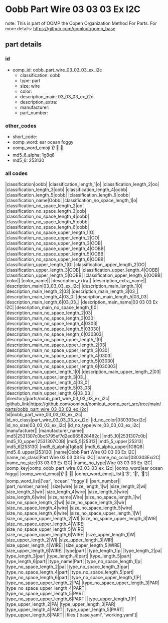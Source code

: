# Oobb Part Wire 03 03 03 Ex I2C  

note: This is part of OOMP the Oopen Organization Method For Parts. For more details: https://github.com/oomlout/oomp_base

##  part details





### id
* oomp_id: oobb_part_wire_03_03_03_ex_i2c
  * classification: oobb
  * type: part
  * size: wire
  * color: 
  * description_main: 03_03_03_ex_i2c
  * description_extra: 
  * manufacturer: 
  * part_number: 

### other_codes
* short_code: 
* oomp_word: ear ocean foggy
* oomp_word_emoji :ear: :ocean: :foggy:
* md5_6_alpha: 1g8q8
* md5_6: 253130

### all codes 
|classification|oobb|
|classification_length_1|o|
|classification_length_2|oo|
|classification_length_3|oob|
|classification_length_4|oobb|
|classification_length_5|oobb|
|classification_length_6|oobb|
|classification_name|Oobb|
|classification_no_space_length_1|o|
|classification_no_space_length_2|oo|
|classification_no_space_length_3|oob|
|classification_no_space_length_4|oobb|
|classification_no_space_length_5|oobb|
|classification_no_space_length_6|oobb|
|classification_no_space_upper_length_1|O|
|classification_no_space_upper_length_2|OO|
|classification_no_space_upper_length_3|OOB|
|classification_no_space_upper_length_4|OOBB|
|classification_no_space_upper_length_5|OOBB|
|classification_no_space_upper_length_6|OOBB|
|classification_upper_length_1|O|
|classification_upper_length_2|OO|
|classification_upper_length_3|OOB|
|classification_upper_length_4|OOBB|
|classification_upper_length_5|OOBB|
|classification_upper_length_6|OOBB|
|color||
|color_name||
|description_extra||
|description_extra_name||
|description_main|03_03_03_ex_i2c|
|description_main_length_1|0|
|description_main_length_2|03|
|description_main_length_3|03_|
|description_main_length_4|03_0|
|description_main_length_5|03_03|
|description_main_length_6|03_03_|
|description_main_name|03 03 03 Ex I2C|
|description_main_no_space_length_1|0|
|description_main_no_space_length_2|03|
|description_main_no_space_length_3|030|
|description_main_no_space_length_4|0303|
|description_main_no_space_length_5|03030|
|description_main_no_space_length_6|030303|
|description_main_no_space_upper_length_1|0|
|description_main_no_space_upper_length_2|03|
|description_main_no_space_upper_length_3|030|
|description_main_no_space_upper_length_4|0303|
|description_main_no_space_upper_length_5|03030|
|description_main_no_space_upper_length_6|030303|
|description_main_upper_length_1|0|
|description_main_upper_length_2|03|
|description_main_upper_length_3|03_|
|description_main_upper_length_4|03_0|
|description_main_upper_length_5|03_03|
|description_main_upper_length_6|03_03_|
|directory|parts/oobb_part_wire_03_03_03_ex_i2c|
|github_link|https://github.com/oomlout/oomlout_oomp_part_src/tree/main/parts/oobb_part_wire_03_03_03_ex_i2c|
|id|oobb_part_wire_03_03_03_ex_i2c|
|id_no_class|part_wire_03_03_03_ex_i2c|
|id_no_color|030303exi2c|
|id_no_size|03_03_03_ex_i2c|
|id_no_type|wire_03_03_03_ex_i2c|
|manufacturer||
|manufacturer_name||
|md5|2531307c0bc5795ef7d2ed965828482c|
|md5_10|2531307c0b|
|md5_10_upper|2531307C0B|
|md5_5|25313|
|md5_5_upper|25313|
|md5_6|253130|
|md5_6_alpha|1g8q8|
|md5_6_alpha_upper|1G8Q8|
|md5_6_upper|253130|
|name|Oobb Part Wire 03 03 03 Ex I2C|
|name_no_class|Part Wire 03 03 03 Ex I2C|
|name_no_color|030303Exi2C|
|name_no_size|03 03 03 Ex I2C|
|name_no_type|Wire 03 03 03 Ex I2C|
|oomp_key|oomp_oobb_part_wire_03_03_03_ex_i2c|
|oomp_word|ear ocean foggy|
|oomp_word_emoji|:ear: :ocean: :foggy:|
|oomp_word_emoji_list|[':ear:', ':ocean:', ':foggy:']|
|oomp_word_list|['ear', 'ocean', 'foggy']|
|part_number||
|part_number_name||
|size|wire|
|size_length_1|w|
|size_length_2|wi|
|size_length_3|wir|
|size_length_4|wire|
|size_length_5|wire|
|size_length_6|wire|
|size_name|Wire|
|size_no_space_length_1|w|
|size_no_space_length_2|wi|
|size_no_space_length_3|wir|
|size_no_space_length_4|wire|
|size_no_space_length_5|wire|
|size_no_space_length_6|wire|
|size_no_space_upper_length_1|W|
|size_no_space_upper_length_2|WI|
|size_no_space_upper_length_3|WIR|
|size_no_space_upper_length_4|WIRE|
|size_no_space_upper_length_5|WIRE|
|size_no_space_upper_length_6|WIRE|
|size_upper_length_1|W|
|size_upper_length_2|WI|
|size_upper_length_3|WIR|
|size_upper_length_4|WIRE|
|size_upper_length_5|WIRE|
|size_upper_length_6|WIRE|
|type|part|
|type_length_1|p|
|type_length_2|pa|
|type_length_3|par|
|type_length_4|part|
|type_length_5|part|
|type_length_6|part|
|type_name|Part|
|type_no_space_length_1|p|
|type_no_space_length_2|pa|
|type_no_space_length_3|par|
|type_no_space_length_4|part|
|type_no_space_length_5|part|
|type_no_space_length_6|part|
|type_no_space_upper_length_1|P|
|type_no_space_upper_length_2|PA|
|type_no_space_upper_length_3|PAR|
|type_no_space_upper_length_4|PART|
|type_no_space_upper_length_5|PART|
|type_no_space_upper_length_6|PART|
|type_upper_length_1|P|
|type_upper_length_2|PA|
|type_upper_length_3|PAR|
|type_upper_length_4|PART|
|type_upper_length_5|PART|
|type_upper_length_6|PART|
|files|['base.yaml', 'working.yaml']|
